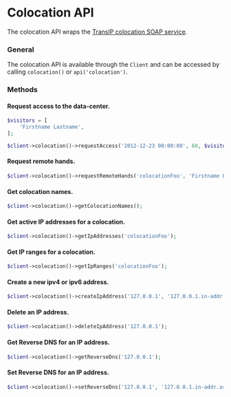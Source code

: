 Colocation API
==============
The colocation API wraps the [TransIP colocation SOAP service](https://api.transip.co.uk/wsdl/?service=ColocationService).

### General
The colocation API is available through the `Client` and can be accessed by calling `colocation()` or `api('colocation')`.

### Methods

#### Request access to the data-center.
````php
$visitors = [
	'Firstname Lastname',
];

$client->colocation()->requestAccess('2012-12-23 00:00:00', 60, $visitors, '+31612312399');
````

#### Request remote hands.
````php
$client->colocation()->requestRemoteHands('colocationFoo', 'Firstname Lastname', '+31612312399', 60, 'Instructions');
````

#### Get colocation names.
````php
$client->colocation()->getColocationNames();
````

#### Get active IP addresses for a colocation.
````php
$client->colocation()->getIpAddresses('colocationFoo');
````

#### Get IP ranges for a colocation.
````php
$client->colocation()->getIpRanges('colocationFoo');
````

#### Create a new ipv4 or ipv6 address.
````php
$client->colocation()->createIpAddress('127.0.0.1', '127.0.0.1.in-addr.arpa');
````

#### Delete an IP address.
````php
$client->colocation()->deleteIpAddress('127.0.0.1');
````

#### Get Reverse DNS for an IP address.
````php
$client->colocation()->getReverseDns('127.0.0.1');
````

#### Set Reverse DNS for an IP address.
````php
$client->colocation()->setReverseDns('127.0.0.1', '127.0.0.1.in-addr.arpa');
````
